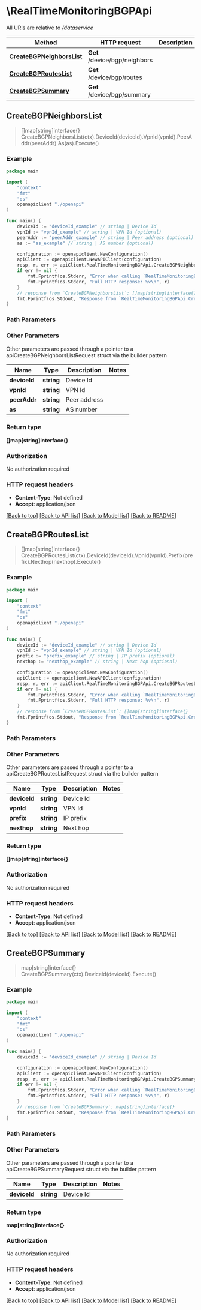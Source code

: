 # \RealTimeMonitoringBGPApi

All URIs are relative to */dataservice*

Method | HTTP request | Description
------------- | ------------- | -------------
[**CreateBGPNeighborsList**](RealTimeMonitoringBGPApi.md#CreateBGPNeighborsList) | **Get** /device/bgp/neighbors | 
[**CreateBGPRoutesList**](RealTimeMonitoringBGPApi.md#CreateBGPRoutesList) | **Get** /device/bgp/routes | 
[**CreateBGPSummary**](RealTimeMonitoringBGPApi.md#CreateBGPSummary) | **Get** /device/bgp/summary | 



## CreateBGPNeighborsList

> []map[string]interface{} CreateBGPNeighborsList(ctx).DeviceId(deviceId).VpnId(vpnId).PeerAddr(peerAddr).As(as).Execute()





### Example

```go
package main

import (
    "context"
    "fmt"
    "os"
    openapiclient "./openapi"
)

func main() {
    deviceId := "deviceId_example" // string | Device Id
    vpnId := "vpnId_example" // string | VPN Id (optional)
    peerAddr := "peerAddr_example" // string | Peer address (optional)
    as := "as_example" // string | AS number (optional)

    configuration := openapiclient.NewConfiguration()
    apiClient := openapiclient.NewAPIClient(configuration)
    resp, r, err := apiClient.RealTimeMonitoringBGPApi.CreateBGPNeighborsList(context.Background()).DeviceId(deviceId).VpnId(vpnId).PeerAddr(peerAddr).As(as).Execute()
    if err != nil {
        fmt.Fprintf(os.Stderr, "Error when calling `RealTimeMonitoringBGPApi.CreateBGPNeighborsList``: %v\n", err)
        fmt.Fprintf(os.Stderr, "Full HTTP response: %v\n", r)
    }
    // response from `CreateBGPNeighborsList`: []map[string]interface{}
    fmt.Fprintf(os.Stdout, "Response from `RealTimeMonitoringBGPApi.CreateBGPNeighborsList`: %v\n", resp)
}
```

### Path Parameters



### Other Parameters

Other parameters are passed through a pointer to a apiCreateBGPNeighborsListRequest struct via the builder pattern


Name | Type | Description  | Notes
------------- | ------------- | ------------- | -------------
 **deviceId** | **string** | Device Id | 
 **vpnId** | **string** | VPN Id | 
 **peerAddr** | **string** | Peer address | 
 **as** | **string** | AS number | 

### Return type

**[]map[string]interface{}**

### Authorization

No authorization required

### HTTP request headers

- **Content-Type**: Not defined
- **Accept**: application/json

[[Back to top]](#) [[Back to API list]](../README.md#documentation-for-api-endpoints)
[[Back to Model list]](../README.md#documentation-for-models)
[[Back to README]](../README.md)


## CreateBGPRoutesList

> []map[string]interface{} CreateBGPRoutesList(ctx).DeviceId(deviceId).VpnId(vpnId).Prefix(prefix).Nexthop(nexthop).Execute()





### Example

```go
package main

import (
    "context"
    "fmt"
    "os"
    openapiclient "./openapi"
)

func main() {
    deviceId := "deviceId_example" // string | Device Id
    vpnId := "vpnId_example" // string | VPN Id (optional)
    prefix := "prefix_example" // string | IP prefix (optional)
    nexthop := "nexthop_example" // string | Next hop (optional)

    configuration := openapiclient.NewConfiguration()
    apiClient := openapiclient.NewAPIClient(configuration)
    resp, r, err := apiClient.RealTimeMonitoringBGPApi.CreateBGPRoutesList(context.Background()).DeviceId(deviceId).VpnId(vpnId).Prefix(prefix).Nexthop(nexthop).Execute()
    if err != nil {
        fmt.Fprintf(os.Stderr, "Error when calling `RealTimeMonitoringBGPApi.CreateBGPRoutesList``: %v\n", err)
        fmt.Fprintf(os.Stderr, "Full HTTP response: %v\n", r)
    }
    // response from `CreateBGPRoutesList`: []map[string]interface{}
    fmt.Fprintf(os.Stdout, "Response from `RealTimeMonitoringBGPApi.CreateBGPRoutesList`: %v\n", resp)
}
```

### Path Parameters



### Other Parameters

Other parameters are passed through a pointer to a apiCreateBGPRoutesListRequest struct via the builder pattern


Name | Type | Description  | Notes
------------- | ------------- | ------------- | -------------
 **deviceId** | **string** | Device Id | 
 **vpnId** | **string** | VPN Id | 
 **prefix** | **string** | IP prefix | 
 **nexthop** | **string** | Next hop | 

### Return type

**[]map[string]interface{}**

### Authorization

No authorization required

### HTTP request headers

- **Content-Type**: Not defined
- **Accept**: application/json

[[Back to top]](#) [[Back to API list]](../README.md#documentation-for-api-endpoints)
[[Back to Model list]](../README.md#documentation-for-models)
[[Back to README]](../README.md)


## CreateBGPSummary

> map[string]interface{} CreateBGPSummary(ctx).DeviceId(deviceId).Execute()





### Example

```go
package main

import (
    "context"
    "fmt"
    "os"
    openapiclient "./openapi"
)

func main() {
    deviceId := "deviceId_example" // string | Device Id

    configuration := openapiclient.NewConfiguration()
    apiClient := openapiclient.NewAPIClient(configuration)
    resp, r, err := apiClient.RealTimeMonitoringBGPApi.CreateBGPSummary(context.Background()).DeviceId(deviceId).Execute()
    if err != nil {
        fmt.Fprintf(os.Stderr, "Error when calling `RealTimeMonitoringBGPApi.CreateBGPSummary``: %v\n", err)
        fmt.Fprintf(os.Stderr, "Full HTTP response: %v\n", r)
    }
    // response from `CreateBGPSummary`: map[string]interface{}
    fmt.Fprintf(os.Stdout, "Response from `RealTimeMonitoringBGPApi.CreateBGPSummary`: %v\n", resp)
}
```

### Path Parameters



### Other Parameters

Other parameters are passed through a pointer to a apiCreateBGPSummaryRequest struct via the builder pattern


Name | Type | Description  | Notes
------------- | ------------- | ------------- | -------------
 **deviceId** | **string** | Device Id | 

### Return type

**map[string]interface{}**

### Authorization

No authorization required

### HTTP request headers

- **Content-Type**: Not defined
- **Accept**: application/json

[[Back to top]](#) [[Back to API list]](../README.md#documentation-for-api-endpoints)
[[Back to Model list]](../README.md#documentation-for-models)
[[Back to README]](../README.md)

